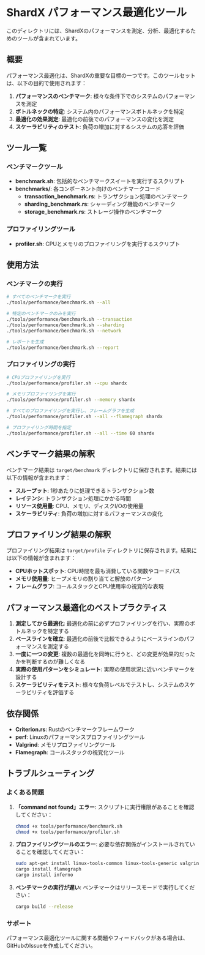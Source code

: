 # ShardX パフォーマンス最適化ツール

このディレクトリには、ShardXのパフォーマンスを測定、分析、最適化するためのツールが含まれています。

## 概要

パフォーマンス最適化は、ShardXの重要な目標の一つです。このツールセットは、以下の目的で使用されます：

1. **パフォーマンスのベンチマーク**: 様々な条件下でのシステムのパフォーマンスを測定
2. **ボトルネックの特定**: システム内のパフォーマンスボトルネックを特定
3. **最適化の効果測定**: 最適化の前後でのパフォーマンスの変化を測定
4. **スケーラビリティのテスト**: 負荷の増加に対するシステムの応答を評価

## ツール一覧

### ベンチマークツール

- **benchmark.sh**: 包括的なベンチマークスイートを実行するスクリプト
- **benchmarks/**: 各コンポーネント向けのベンチマークコード
  - **transaction_benchmark.rs**: トランザクション処理のベンチマーク
  - **sharding_benchmark.rs**: シャーディング機能のベンチマーク
  - **storage_benchmark.rs**: ストレージ操作のベンチマーク

### プロファイリングツール

- **profiler.sh**: CPUとメモリのプロファイリングを実行するスクリプト

## 使用方法

### ベンチマークの実行

```bash
# すべてのベンチマークを実行
./tools/performance/benchmark.sh --all

# 特定のベンチマークのみを実行
./tools/performance/benchmark.sh --transaction
./tools/performance/benchmark.sh --sharding
./tools/performance/benchmark.sh --network

# レポートを生成
./tools/performance/benchmark.sh --report
```

### プロファイリングの実行

```bash
# CPUプロファイリングを実行
./tools/performance/profiler.sh --cpu shardx

# メモリプロファイリングを実行
./tools/performance/profiler.sh --memory shardx

# すべてのプロファイリングを実行し、フレームグラフを生成
./tools/performance/profiler.sh --all --flamegraph shardx

# プロファイリング時間を指定
./tools/performance/profiler.sh --all --time 60 shardx
```

## ベンチマーク結果の解釈

ベンチマーク結果は `target/benchmark` ディレクトリに保存されます。結果には以下の情報が含まれます：

- **スループット**: 1秒あたりに処理できるトランザクション数
- **レイテンシ**: トランザクション処理にかかる時間
- **リソース使用量**: CPU、メモリ、ディスクI/Oの使用量
- **スケーラビリティ**: 負荷の増加に対するパフォーマンスの変化

## プロファイリング結果の解釈

プロファイリング結果は `target/profile` ディレクトリに保存されます。結果には以下の情報が含まれます：

- **CPUホットスポット**: CPU時間を最も消費している関数やコードパス
- **メモリ使用量**: ヒープメモリの割り当てと解放のパターン
- **フレームグラフ**: コールスタックとCPU使用率の視覚的な表現

## パフォーマンス最適化のベストプラクティス

1. **測定してから最適化**: 最適化の前に必ずプロファイリングを行い、実際のボトルネックを特定する
2. **ベースラインを確立**: 最適化の前後で比較できるようにベースラインのパフォーマンスを測定する
3. **一度に一つの変更**: 複数の最適化を同時に行うと、どの変更が効果的だったかを判断するのが難しくなる
4. **実際の使用パターンをシミュレート**: 実際の使用状況に近いベンチマークを設計する
5. **スケーラビリティをテスト**: 様々な負荷レベルでテストし、システムのスケーラビリティを評価する

## 依存関係

- **Criterion.rs**: Rustのベンチマークフレームワーク
- **perf**: Linuxのパフォーマンスプロファイリングツール
- **Valgrind**: メモリプロファイリングツール
- **Flamegraph**: コールスタックの視覚化ツール

## トラブルシューティング

### よくある問題

1. **「command not found」エラー**:
   スクリプトに実行権限があることを確認してください：
   ```bash
   chmod +x tools/performance/benchmark.sh
   chmod +x tools/performance/profiler.sh
   ```

2. **プロファイリングツールのエラー**:
   必要な依存関係がインストールされていることを確認してください：
   ```bash
   sudo apt-get install linux-tools-common linux-tools-generic valgrind
   cargo install flamegraph
   cargo install inferno
   ```

3. **ベンチマークの実行が遅い**:
   ベンチマークはリリースモードで実行してください：
   ```bash
   cargo build --release
   ```

### サポート

パフォーマンス最適化ツールに関する問題やフィードバックがある場合は、GitHubのIssueを作成してください。